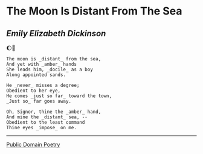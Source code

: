 # The Moon Is Distant From The Sea
## *Emily Elizabeth Dickinson*<br>

:moon::ocean:

    The moon is _distant_ from the sea,
    And yet with _amber_ hands
    She leads him, _docile_ as a boy
    Along appointed sands.

    He _never_ misses a degree;
    Obedient to her eye,
    He comes _just so far_ toward the town,
    _Just so_ far goes away.

    Oh, Signor, thine the _amber_ hand,
    And mine the _distant_ sea, --
    Obedient to the least command
    Thine eyes _impose_ on me.
____________________________________
[Public Domain Poetry](http://www.public-domain-poetry.com/emily-elizabeth-dickinson/moon-is-distant-from-the-sea-13690)
